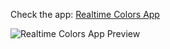 Check the app: [Realtime Colors App](https://realtime-colors-app-sd.netlify.app/)

![Realtime Colors App Preview](https://user-images.githubusercontent.com/64848705/105764230-5e168c80-5f5f-11eb-8f8b-01f099f3896b.jpg)
